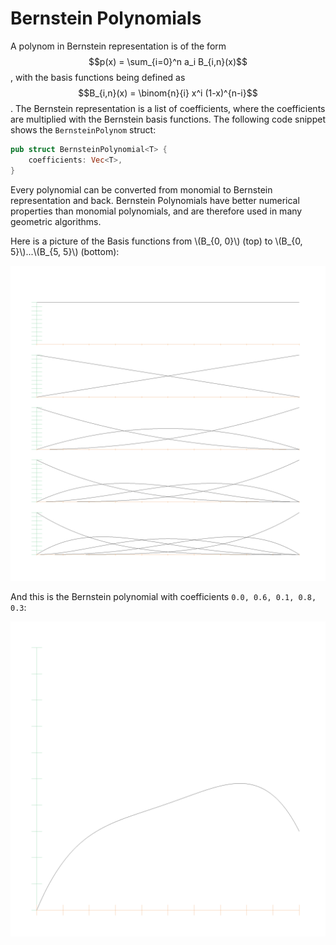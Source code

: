 # Bernstein Polynomials

A polynom in Bernstein representation is of the form $$p(x) = \sum_{i=0}^n a_i B_{i,n}(x)$$, with the basis functions being defined as $$B_{i,n}(x) = \binom{n}{i} x^i (1-x)^{n-i}$$. The Bernstein representation is a list of coefficients, where the coefficients are multiplied with the Bernstein basis functions. The following code snippet shows the `BernsteinPolynom` struct:

```rust
pub struct BernsteinPolynomial<T> {
    coefficients: Vec<T>,
}
```

Every polynomial can be converted from monomial to Bernstein representation and back. Bernstein Polynomials have better numerical properties than monomial polynomials, and are therefore used in many geometric algorithms.

Here is a picture of the Basis functions from \\(B_{0, 0}\\) (top) to \\(B_{0, 5}\\)...\\(B_{5, 5}\\) (bottom):

![Bernstein Basis Functions](./generated_images/algebra/bernstein_basis.png)

And this is the Bernstein polynomial with coefficients `0.0, 0.6, 0.1, 0.8, 0.3`:

![Bernstein Function](./generated_images/algebra/bernstein.png)
